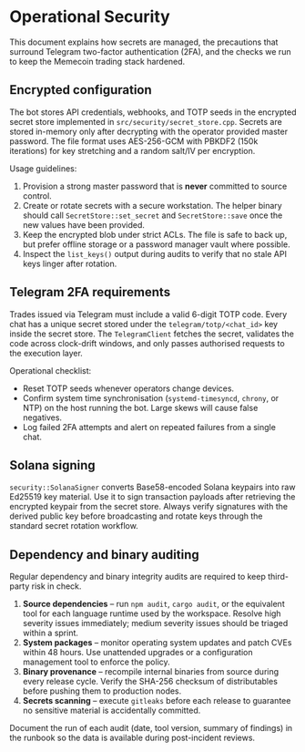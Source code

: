 # Operational Security

This document explains how secrets are managed, the precautions that surround
Telegram two-factor authentication (2FA), and the checks we run to keep the
Memecoin trading stack hardened.

## Encrypted configuration

The bot stores API credentials, webhooks, and TOTP seeds in the encrypted
secret store implemented in `src/security/secret_store.cpp`. Secrets are stored
in-memory only after decrypting with the operator provided master password.
The file format uses AES-256-GCM with PBKDF2 (150k iterations) for key
stretching and a random salt/IV per encryption.

Usage guidelines:

1. Provision a strong master password that is **never** committed to source
   control.
2. Create or rotate secrets with a secure workstation. The helper binary should
   call `SecretStore::set_secret` and `SecretStore::save` once the new values
   have been provided.
3. Keep the encrypted blob under strict ACLs. The file is safe to back up, but
   prefer offline storage or a password manager vault where possible.
4. Inspect the `list_keys()` output during audits to verify that no stale API
   keys linger after rotation.

## Telegram 2FA requirements

Trades issued via Telegram must include a valid 6-digit TOTP code. Every chat
has a unique secret stored under the `telegram/totp/<chat_id>` key inside the
secret store. The `TelegramClient` fetches the secret, validates the code across
clock-drift windows, and only passes authorised requests to the execution layer.

Operational checklist:

- Reset TOTP seeds whenever operators change devices.
- Confirm system time synchronisation (`systemd-timesyncd`, `chrony`, or NTP)
  on the host running the bot. Large skews will cause false negatives.
- Log failed 2FA attempts and alert on repeated failures from a single chat.

## Solana signing

`security::SolanaSigner` converts Base58-encoded Solana keypairs into raw
Ed25519 key material. Use it to sign transaction payloads after retrieving the
encrypted keypair from the secret store. Always verify signatures with the
derived public key before broadcasting and rotate keys through the standard
secret rotation workflow.

## Dependency and binary auditing

Regular dependency and binary integrity audits are required to keep third-party
risk in check.

1. **Source dependencies** – run `npm audit`, `cargo audit`, or the equivalent
   tool for each language runtime used by the workspace. Resolve high severity
   issues immediately; medium severity issues should be triaged within a sprint.
2. **System packages** – monitor operating system updates and patch CVEs within
   48 hours. Use unattended upgrades or a configuration management tool to
   enforce the policy.
3. **Binary provenance** – recompile internal binaries from source during every
   release cycle. Verify the SHA-256 checksum of distributables before pushing
   them to production nodes.
4. **Secrets scanning** – execute `gitleaks` before each release to guarantee no
   sensitive material is accidentally committed.

Document the run of each audit (date, tool version, summary of findings) in the
runbook so the data is available during post-incident reviews.
